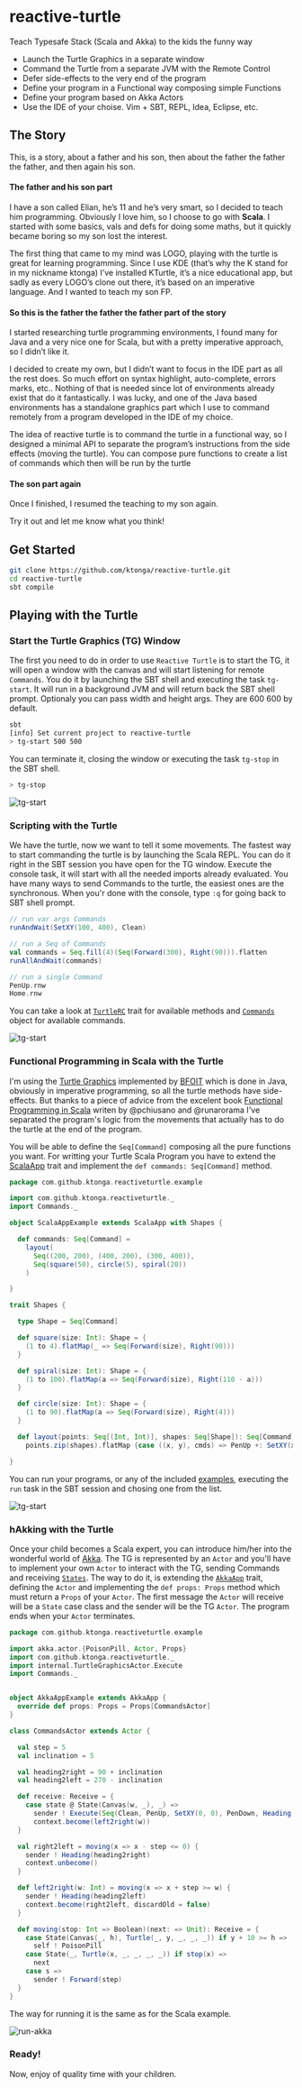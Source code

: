 reactive-turtle
===============

Teach Typesafe Stack (Scala and Akka) to the kids the funny way

  - Launch the Turtle Graphics in a separate window
  - Command the Turtle from a separate JVM with the Remote Control
  - Defer side-effects to the very end of the program
  - Define your program in a Functional way composing simple Functions
  - Define your program based on Akka Actors
  - Use the IDE of your choise. Vim + SBT, REPL, Idea, Eclipse, etc.

The Story
---------

This, is a story, about a father and his son, then about the father the father the father, and then again his son.

#### The father and his son part

I have a son called Elian, he’s 11 and he’s very smart, so I decided to teach him programming.
Obviously I love him, so I choose to go with **Scala**. 
I started with some basics, vals and defs for doing some maths, but it quickly became boring so my son lost the interest.

The first thing that came to my mind was LOGO, playing with the turtle is great for learning programming. Since I use KDE (that’s why the K stand for in my nickname ktonga) I’ve installed KTurtle, it’s a nice educational app, but sadly as every LOGO’s clone out there, it’s based on an imperative language. And I wanted to teach my son FP.


#### So this is the father the father the father part of the story

I started researching turtle programming environments, I found many for Java and a very nice one for Scala, but with a pretty imperative approach, so I didn’t like it.

I decided to create my own, but I didn’t want to focus in the IDE part as all the rest does. So much effort on syntax highlight, auto-complete, errors marks, etc.. Nothing of that is needed since lot of environments already exist that do it fantastically.
I was lucky, and one of the Java based environments has a standalone graphics part which I use to command remotely from a program developed in the IDE of my choice.

The idea of reactive turtle is to command the turtle in a functional way, so I designed a minimal API to separate the program’s instructions from the side effects (moving the turtle). You can compose pure functions to create a list of commands which then will be run by the turtle

#### The son part again

Once I finished, I resumed the teaching to my son again.

Try it out and let me know what you think!


Get Started
-----------

```sh
git clone https://github.com/ktonga/reactive-turtle.git
cd reactive-turtle
sbt compile
```

Playing with the Turtle
-----------------------

### Start the Turtle Graphics (TG) Window

The first you need to do in order to use `Reactive Turtle` is to start the TG, it will open a window with the canvas and will start listening for remote `Commands`. You do it by launching the SBT shell and executing the task `tg-start`. It will run in a background JVM and will return back the SBT shell prompt. Optionaly you can pass width and height args. They are 600 600 by default.

```sh
sbt
[info] Set current project to reactive-turtle
> tg-start 500 500
```

You can terminate it, closing the window or executing the task `tg-stop` in the SBT shell.

```sh
> tg-stop
```

![tg-start](https://raw.githubusercontent.com/ktonga/reactive-turtle/master/tutorial/tg-start.png)


### Scripting with the Turtle

We have the turtle, now we want to tell it some movements. The fastest way to start commanding the turtle is by launching the Scala REPL. You can do it right in the SBT session you have open for the TG window. Execute the console task, it will start with all the needed imports already evaluated.
You have many ways to send Commands to the turtle, the easiest ones are the synchronous. When you'r done with the console, type `:q` for going back to SBT shell prompt.

```scala
// run var args Commands
runAndWait(SetXY(100, 400), Clean)

// run a Seq of Commands
val commands = Seq.fill(4)(Seq(Forward(300), Right(90))).flatten
runAllAndWait(commands)

// run a single Command
PenUp.rnw
Home.rnw
```

You can take a look at [`TurtleRC`](https://github.com/ktonga/reactive-turtle/blob/master/src/main/scala/com/github/ktonga/reactiveturtle/rc.scala) trait for available methods and [`Commands`](https://github.com/ktonga/reactive-turtle/blob/master/src/main/scala/com/github/ktonga/reactiveturtle/package.scala) object for available commands.

![tg-start](https://raw.githubusercontent.com/ktonga/reactive-turtle/master/tutorial/console.png)


### Functional Programming in Scala with the Turtle

I'm using the [Turtle Graphics](http://www.bfoit.org/itp/JavaTurtleGraphics.html) implemented by [BFOIT](http://www.bfoit.org/) which is done in Java, obviously in imperative programming, so all the turtle methods have side-effects. But thanks to a piece of advice from the excelent book [Functional Programming in Scala](http://manning.com/FunctionalProgramminginScala) writen by @pchiusano and @runarorama I've separated the program's logic from the movements that actually has to do the turtle at the end of the program.

You will be able to define the `Seq[Command]` composing all the pure functions you want. For writting your Turtle Scala Program you have to extend the [ScalaApp](src/main/scala/com/github/ktonga/reactiveturtle/rc.scala) trait and implement the `def commands: Seq[Command]` method.

```scala
package com.github.ktonga.reactiveturtle.example

import com.github.ktonga.reactiveturtle._
import Commands._

object ScalaAppExample extends ScalaApp with Shapes {

  def commands: Seq[Command] =
    layout(
      Seq((200, 200), (400, 200), (300, 400)),
      Seq(square(50), circle(5), spiral(20))
    )

}

trait Shapes {

  type Shape = Seq[Command]

  def square(size: Int): Shape = {
    (1 to 4).flatMap(_ => Seq(Forward(size), Right(90)))
  }

  def spiral(size: Int): Shape = {
    (1 to 100).flatMap(a => Seq(Forward(size), Right(110 - a)))
  }

  def circle(size: Int): Shape = {
    (1 to 90).flatMap(a => Seq(Forward(size), Right(4)))
  }

  def layout(points: Seq[(Int, Int)], shapes: Seq[Shape]): Seq[Command] =
    points.zip(shapes).flatMap {case ((x, y), cmds) => PenUp +: SetXY(x, y) +: PenDown +: cmds}

}

```

You can run your programs, or any of the included [examples](src/main/scala/com/github/ktonga/reactiveturtle/example), executing the `run` task in the SBT session and chosing one from the list.

![tg-start](https://raw.githubusercontent.com/ktonga/reactive-turtle/master/tutorial/run-scala.png)

### hAkking with the Turtle

Once your child becomes a Scala expert, you can introduce him/her into the wonderful world of [Akka](http://akka.io/). The TG is represented by an `Actor` and you'll have to implement your own `Actor` to interact with the TG, sending Commands and receiving [`States`](src/main/scala/com/github/ktonga/reactiveturtle/package.scala). The way to do it, is extending the [`AkkaApp`](src/main/scala/com/github/ktonga/reactiveturtle/rc.scala) trait, defining the `Actor` and implementing the `def props: Props` method which must return a `Props` of your `Actor`. The first message the `Actor` will receive will be a `State` case class and the sender will be the TG `Actor`. The program ends when your `Actor` terminates.

```scala
package com.github.ktonga.reactiveturtle.example

import akka.actor.{PoisonPill, Actor, Props}
import com.github.ktonga.reactiveturtle._
import internal.TurtleGraphicsActor.Execute
import Commands._


object AkkaAppExample extends AkkaApp {
  override def props: Props = Props[CommandsActor]
}

class CommandsActor extends Actor {

  val step = 5
  val inclination = 5

  val heading2right = 90 + inclination
  val heading2left = 270 - inclination

  def receive: Receive = {
    case state @ State(Canvas(w, _), _) =>
      sender ! Execute(Seq(Clean, PenUp, SetXY(0, 0), PenDown, Heading(heading2right)))
      context.become(left2right(w))
  }

  val right2left = moving(x => x - step <= 0) {
    sender ! Heading(heading2right)
    context.unbecome()
  }

  def left2right(w: Int) = moving(x => x + step >= w) {
    sender ! Heading(heading2left)
    context.become(right2left, discardOld = false)
  }

  def moving(stop: Int => Boolean)(next: => Unit): Receive = {
    case State(Canvas(_, h), Turtle(_, y, _, _, _)) if y + 10 >= h =>
      self ! PoisonPill
    case State(_, Turtle(x, _, _, _, _)) if stop(x) =>
      next
    case s =>
      sender ! Forward(step)
  }
}

```

The way for running it is the same as for the Scala example.

![run-akka](https://raw.githubusercontent.com/ktonga/reactive-turtle/master/tutorial/run-akka.png)

### Ready!

Now, enjoy of quality time with your children.
